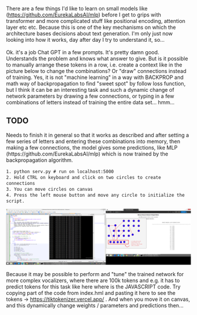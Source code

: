 There are a few things I'd like to learn on small models like (https://github.com/EurekaLabsAI/mlp) before I get to grips with transformer and more complicated stuff like 
positional encoding, attention layer etc etc. Because this is one of the key mechanisms on which the architecture bases decisions 
about text generation. I'm only just now looking into how it works, day after day I try to understand it, so... 
<br /><br />
Ok. it's a job Chat GPT in a few prompts. It's pretty damn good. Understands the problem and knows what answer to give. But is it possible 
to manually arrange these tokens in a row, i.e. create a context like in the picture below to change the combinations? Or "draw" 
connections instead of training. Yes, it is not "machine learning" in a way with BACKPROP and math way of backpropagation to find "sweet spot" by follow loss function, but I think it can be an interesting task and such a dynamic 
change of network parameters by drawing a few connections, or typing in a few combinations of letters instead of training the entire 
data set... hmm...
<h2>TODO</h2>
Needs to finish it in general so that it works as described and after setting a few series of letters and entering these combinations into memory, then making a few connections, 
the model gives some predictions, like MLP (https://github.com/EurekaLabsAI/mlp) which is now trained by the backpropagation algorithm.

```
1. python serv.py # run on localhost:5000
2. Hold CTRL on keyboard and click on two circles to create connections
3. You can move circles on canvas
4. Press the left mouse button and move any circle to initialize the script.
```

![dump](https://github.com/KarolDuracz/scratchpad/blob/main/MachineLearning/ML%20with%20EurekaLabs/25-03-2025%20-%20EurekaLabs%20practice/91%20-%2025-03-2025%20-%20cd.png?raw=true)

Because it may be possible to perform and "tune" the trained network for more complex vocalizers, where there are 100k tokens and e.g. it has to predict tokens for this task like here where is the JAVASCRIPT code. Try copying part of the code from index.hml and pasting it here to see the tokens -> https://tiktokenizer.vercel.app/ . And when you move it on canvas, and this dynamically change weights / parameters and predictions then... 
